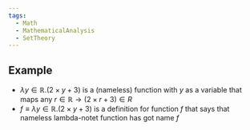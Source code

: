 ```yaml
---
tags:
  - Math
  - MathematicalAnalysis
  - SetTheory
---
```

## Example
- $\lambda y\in  \mathbb R. (2\times y + 3)$ is a (nameless) function with $y$ as a variable that maps any $r \in \mathbb R \to (2\times r + 3) \in R$  
- $f \equiv \lambda y\in\mathbb R. (2\times y+3)$ is a definition for function $f$ that says that nameless lambda-notet function has got name $f$